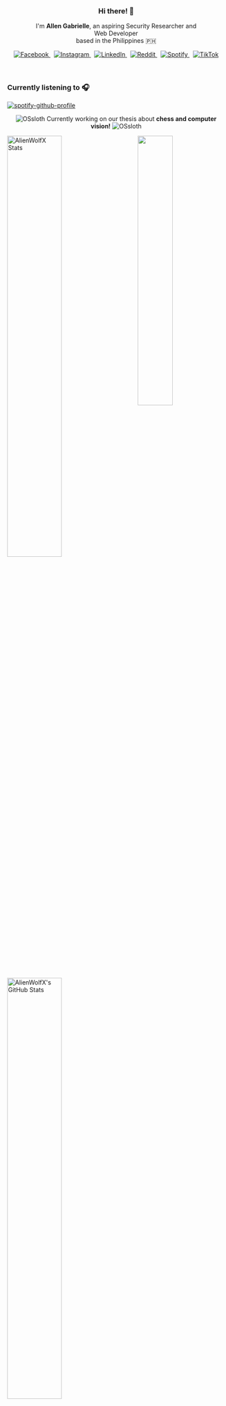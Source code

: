 <!-- AlienWolfX -->
<div align="center">
  <!-- Profile Banner -->
<!--   <img src="assets/banner.png" alt="Banner" /> -->
  
  <!-- Introduction -->
  <div>
    <h3>Hi there! 👋</h3>
    <p>
      I'm <strong>Allen Gabrielle</strong>, an aspiring Security Researcher and<br/>
      Web Developer<br/>
      based in the Philippines 🇵🇭
    </p>
  </div>

  <!-- Social Media Badges -->
  <div>
    <a href="https://facebook.com/cruizallen">
      <img src="https://img.shields.io/badge/Facebook-%231877F2.svg?logo=Facebook&logoColor=white" alt="Facebook"/>
    </a>&nbsp;
    <a href="https://instagram.com/cruizallen">
      <img src="https://img.shields.io/badge/Instagram-%23E4405F.svg?logo=Instagram&logoColor=white" alt="Instagram"/>
    </a>&nbsp;
    <a href="https://www.linkedin.com/in/cruizallen">
      <img src="https://img.shields.io/badge/LinkedIn-0A66C2?logo=linkedin&logoColor=white" alt="LinkedIn"/>
    </a>&nbsp;
    <a href="https://www.reddit.com/user/AlienWolfX05">
      <img src="https://img.shields.io/badge/Reddit-FF4500?logo=reddit&logoColor=white" alt="Reddit"/>
    </a>&nbsp;
    <a href="https://open.spotify.com/user/eui8z7q3mzgrl6ogni10r05f6">
      <img src="https://img.shields.io/badge/Spotify-1ED760?logo=spotify&logoColor=white" alt="Spotify"/>
    </a>&nbsp;
    <a href="https://www.tiktok.com/@cruizallen">
      <img src="https://img.shields.io/badge/TikTok-black?logo=tiktok&logoColor=white" alt="TikTok"/>
    </a>
  </div>
</div>

<br />
<br />

### Currently listening to 🎧

<div align="left">

[![spotify-github-profile](https://spotify-github-profile.kittinanx.com/api/view?uid=eui8z7q3mzgrl6ogni10r05f6&cover_image=true&theme=novatorem&show_offline=true&background_color=121212&interchange=false&bar_color=fb8c00&bar_color_cover=false)](https://spotify-github-profile.kittinanx.com/api/view?uid=eui8z7q3mzgrl6ogni10r05f6&redirect=true)

</div>

<div align="center">

![OSsloth](https://git.io/OSsloth) Currently working on our thesis about **chess and computer vision!** ![OSsloth](https://git.io/OSsloth)

</div>

<img width="40%" align="right" src="https://i.imgur.com/L9apCTO.png"/> 

<img width="50%" src="https://gh-readme-profile.vercel.app/api?username=AlienWolfX&theme=dark&hide_border=true&icon_color=FB8C00&hide_stroke=true&title=Stats&text_color=FEFEFE&username_color=FB8C00&photo_quality=90%" alt="AlienWolfX Stats" />

<img width="50%" src="https://nirzak-streak-stats.vercel.app?user=AlienWolfX&theme=dark&hide_border=true" alt="AlienWolfX's GitHub Stats" />

<br />


[![Ashutosh's github activity graph](https://github-readme-activity-graph.vercel.app/graph?username=AlienWolfX&hide_border=true&custom_title=Activity%20Graph&line=FB8C00&color=ffffff&theme=react-dark)](https://github.com/AlienWolfX)

<div align="center">

<!--START_SECTION:waka-->
![Profile Views](http://img.shields.io/badge/Profile%20Views-3-blue)

📊 **This Week I Spent My Time On** 

```text
🕑︎ Time Zone: Asia/Manila

💬 Programming Languages: 
Python                   15 hrs 51 mins      ████████████████████░░░░░   78.27 % 
XML                      1 hr 27 mins        ██░░░░░░░░░░░░░░░░░░░░░░░   07.23 % 
CSV                      45 mins             █░░░░░░░░░░░░░░░░░░░░░░░░   03.72 % 
Other                    35 mins             █░░░░░░░░░░░░░░░░░░░░░░░░   02.91 % 
Text                     27 mins             █░░░░░░░░░░░░░░░░░░░░░░░░   02.27 % 

🔥 Editors: 
VS Code                  20 hrs 15 mins      █████████████████████████   100.00 % 

🐱‍💻 Projects: 
thesis-chess             15 hrs 40 mins      ███████████████████░░░░░░   77.34 % 
HakotX                   2 hrs 52 mins       ████░░░░░░░░░░░░░░░░░░░░░   14.20 % 
SSLSIRLIC                1 hr 23 mins        ██░░░░░░░░░░░░░░░░░░░░░░░   06.87 % 
SSLSIRLICS-Frontend      12 mins             ░░░░░░░░░░░░░░░░░░░░░░░░░   01.06 % 
UZ801-USB_MODEM          6 mins              ░░░░░░░░░░░░░░░░░░░░░░░░░   00.52 % 

💻 Operating System: 
Windows                  20 hrs 15 mins      █████████████████████████   100.00 % 
```


 Last Updated on 26/04/2025 16:54:43 UTC
<!--END_SECTION:waka-->

</div>
